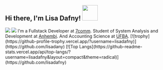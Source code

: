 <h2> Hi there, I'm Lisa Dafny! <img src="https://media.giphy.com/media/mGcNjsfWAjY5AEZNw6/giphy.gif" width="50"></h2>
<a href="https://www.linkedin.com/in/lisadafny/"><img src="https://img.shields.io/badge/LinkedIn-0077B5?style=for-the-badge&logo=linkedin&logoColor=white"></a>
<a href="mailto:lisadafny.tech@gmail.com"> <img src="https://img.shields.io/badge/Gmail-D14836?style=for-the-badge&logo=gmail&logoColor=white"></a>
 I'm a Fullstack Developer at <a href="https://www.7comm.com.br/">7comm</a>. 
Student of System Analysis and Development at <a href="https://portal.anhembi.br/">Anhembi</a>. And Accounting Science at <a href="https://www.ufba.br/">UFBA</a>.
[![trophy](https://github-profile-trophy.vercel.app/?username=lisadafny)](https://github.com/lisadany)
[![Top Langs](https://github-readme-stats.vercel.app/api/top-langs/?username=lisadafny&layout=compact&theme=radical)](https://github.com/lisadafny)
